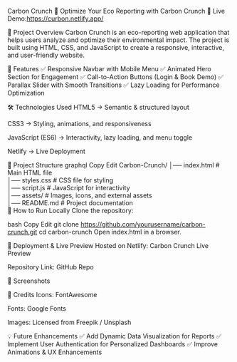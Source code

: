 Carbon Crunch 🌿
Optimize Your Eco Reporting with Carbon Crunch
🚀 Live Demo:https://curbon.netlify.app/

📌 Project Overview
Carbon Crunch is an eco-reporting web application that helps users analyze and optimize their environmental impact. The project is built using HTML, CSS, and JavaScript to create a responsive, interactive, and user-friendly website.

🎯 Features
✅ Responsive Navbar with Mobile Menu
✅ Animated Hero Section for Engagement
✅ Call-to-Action Buttons (Login & Book Demo)
✅ Parallax Slider with Smooth Transitions
✅ Lazy Loading for Performance Optimization

🛠 Technologies Used
HTML5 → Semantic & structured layout

CSS3 → Styling, animations, and responsiveness

JavaScript (ES6) → Interactivity, lazy loading, and menu toggle

Netlify → Live Deployment

📂 Project Structure
graphql
Copy
Edit
Carbon-Crunch/
│── index.html       # Main HTML file  
│── styles.css       # CSS file for styling  
│── script.js        # JavaScript for interactivity  
│── assets/          # Images, icons, and external assets  
│── README.md        # Project documentation  
🚀 How to Run Locally
Clone the repository:

bash
Copy
Edit
git clone https://github.com/yourusername/carbon-crunch.git
cd carbon-crunch
Open index.html in a browser.

🔗 Deployment & Live Preview
Hosted on Netlify: Carbon Crunch Live Preview

Repository Link: GitHub Repo

📸 Screenshots

📜 Credits
Icons: FontAwesome

Fonts: Google Fonts

Images: Licensed from Freepik / Unsplash

💡 Future Enhancements
✅ Add Dynamic Data Visualization for Reports
✅ Implement User Authentication for Personalized Dashboards
✅ Improve Animations & UX Enhancements
